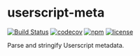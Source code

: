 # userscript-meta

[![Build Status](https://travis-ci.org/pd4d10/userscript-meta.svg?branch=master)](https://travis-ci.org/pd4d10/userscript-meta)
[![codecov](https://codecov.io/gh/pd4d10/userscript-meta/branch/master/graph/badge.svg)](https://codecov.io/gh/pd4d10/userscript-meta)
[![npm](https://img.shields.io/npm/v/userscript-meta.svg)](https://www.npmjs.com/package/userscript-meta)
[![license](https://img.shields.io/npm/l/userscript-meta.svg)](https://www.npmjs.com/package/userscript-meta)

Parse and stringify Userscript metadata.
